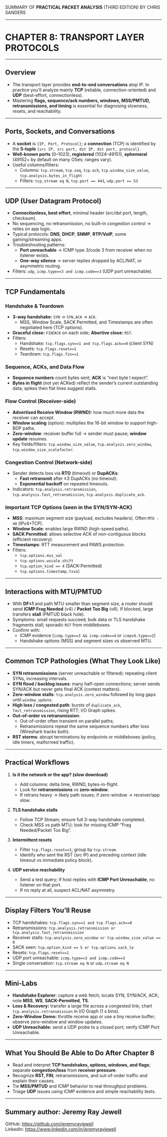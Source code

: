 SUMMARY OF 
**PRACTICAL PACKET ANALYSIS** 
(THIRD EDITION) BY CHRIS SANDERS

---

# CHAPTER 8: TRANSPORT LAYER PROTOCOLS

---

## Overview

- The transport layer provides **end-to-end conversations** atop IP. In practice you’ll analyze mainly **TCP** (reliable, connection-oriented) and **UDP** (best-effort, connectionless).
- Mastering **flags, sequence/ack numbers, windows, MSS/PMTUD, retransmissions, and timing** is essential for diagnosing slowness, resets, and reachability.

---

## Ports, Sockets, and Conversations

- A **socket** is `{IP, Port, Protocol}`; a **connection** (TCP) is identified by the **5-tuple** `{src IP, src port, dst IP, dst port, protocol}`.
- **Well-known ports** (0–1023), **registered** (1024–49151), **ephemeral** (49152+ by default on many OSes; ranges vary).
- Useful columns/filters:
  - Columns: `tcp.stream`, `tcp.seq`, `tcp.ack`, `tcp.window_size_value`, `tcp.analysis.bytes_in_flight`
  - Filters: `tcp.stream eq N`, `tcp.port == 443`, `udp.port == 53`

---

## UDP (User Datagram Protocol)

- **Connectionless, best effort**, minimal header (src/dst port, length, checksum).
- No sequencing, no retransmission, no built-in congestion control → relies on app logic.
- Typical protocols: **DNS**, **DHCP**, **SNMP**, **RTP/VoIP**, some gaming/streaming apps.
- Troubleshooting patterns:
  - **Port unreachable** → ICMP type 3/code 3 from receiver when no listener exists.
  - **One-way silence** → server replies dropped by ACL/NAT, or asymmetric routing.
- Filters: `udp`, `icmp.type==3 and icmp.code==3` (UDP port unreachable).

---

## TCP Fundamentals

### Handshake & Teardown

- **3-way handshake:** `SYN` → `SYN,ACK` → `ACK`.  
  - MSS, Window Scale, SACK Permitted, and Timestamps are often negotiated here (TCP options).
- **Graceful close:** `FIN`/`ACK` on each side; **Abortive close:** `RST`.
- Filters:  
  - Handshake: `tcp.flags.syn==1 and tcp.flags.ack==0` (client SYN)  
  - Resets: `tcp.flags.reset==1`  
  - Teardown: `tcp.flags.fin==1`

### Sequence, ACKs, and Data Flow

- **Sequence numbers** count bytes sent; **ACK** is “next byte I expect”.
- **Bytes in flight** (not yet ACKed) reflect the sender’s current outstanding data; spikes then flat lines suggest stalls.

### Flow Control (Receiver-side)

- **Advertised Receive Window (RWND):** how much more data the receiver can accept.
- **Window scaling** (option): multiplies the 16-bit window to support high-BDP paths.
- **Zero-window**: receiver buffer full → sender must pause; **window update** resumes.
- Key fields/filters: `tcp.window_size_value`, `tcp.analysis.zero_window`, `tcp.window_size_scalefactor`.

### Congestion Control (Network-side)

- Sender detects loss via **RTO** (timeout) or **DupACKs**:  
  - **Fast retransmit** after ≥3 DupACKs (no timeout).  
  - **Exponential backoff** on repeated timeouts.
- Indicators: `tcp.analysis.retransmission`, `tcp.analysis.fast_retransmission`, `tcp.analysis.duplicate_ack`.

### Important TCP Options (seen in the SYN/SYN-ACK)

- **MSS**: maximum segment size (payload, excludes headers). Often `MTU - 40` (IPv4+TCP).
- **Window Scale**: enables large RWND (high-speed paths).
- **SACK Permitted**: allows selective ACK of non-contiguous blocks (efficient recovery).
- **Timestamps**: RTT measurement and PAWS protection.
- Filters:  
  - `tcp.options.mss_val`  
  - `tcp.options.wscale.shift`  
  - `tcp.option_kind == 4` (SACK-Permitted)  
  - `tcp.options.timestamp.tsval`

---

## Interactions with MTU/PMTUD

- With **DF=1** and path MTU smaller than segment size, a router should send **ICMP Frag Needed** (v4) / **Packet Too Big** (v6). If blocked, large transfers **stall** (PMTUD black hole).
- Symptoms: small requests succeed; bulk data or TLS handshake fragments stall; sporadic `RST` from middleboxes.
- Confirm with:  
  - ICMP evidence (`icmp.type==3 && icmp.code==4` or `icmpv6.type==2`)  
  - Handshake options (MSS) and segment sizes vs observed MTU.

---

## Common TCP Pathologies (What They Look Like)

- **SYN retransmissions** (server unreachable or filtered): repeating client SYNs, increasing intervals.
- **SYN flood / backlog issues**: many half-open connections; server sends SYN/ACK but never gets final ACK (context matters).
- **Zero-window stalls**: `tcp.analysis.zero_window` followed by long gaps until `window_update`.
- **High loss / congested path**: bursts of `duplicate_ack`, `fast_retransmission`, rising RTT; I/O Graph spikes.
- **Out-of-order vs retransmission**:  
  - Out-of-order often transient on parallel paths;  
  - Retransmissions repeat the same sequence numbers after loss (Wireshark tracks both).
- **RST storms**: abrupt terminations by endpoints or middleboxes (policy, idle timers, malformed traffic).

---

## Practical Workflows

1) **Is it the network or the app? (slow download)**  
   - Add columns: delta time, RWND, bytes-in-flight.  
   - Look for **retransmissions** vs **zero-window**.  
   - If retrans heavy → likely path issues; if zero-window → receiver/app slow.

2) **TLS handshake stalls**  
   - Follow TCP Stream; ensure full 3-way handshake completed.  
   - Check MSS vs path MTU; look for missing ICMP “Frag Needed/Packet Too Big”.

3) **Intermittent resets**  
   - Filter `tcp.flags.reset==1`; group by `tcp.stream`.  
   - Identify who sent the RST (src IP) and preceding context (idle timeout vs immediate policy block).

4) **UDP service reachability**  
   - Send a test query; if host replies with **ICMP Port Unreachable**, no listener on that port.  
   - If no reply at all, suspect ACL/NAT asymmetry.

---

## Display Filters You’ll Reuse

- TCP handshakes: `tcp.flags.syn==1 and tcp.flags.ack==0`  
- Retransmissions: `tcp.analysis.retransmission or tcp.analysis.fast_retransmission`  
- Receiver stalls: `tcp.analysis.zero_window or tcp.window_size_value == 0`  
- SACK seen: `tcp.option_kind == 5 or tcp.options.sack_le`  
- Resets: `tcp.flags.reset==1`  
- UDP port unreachable: `icmp.type==3 and icmp.code==3`  
- Single conversation: `tcp.stream eq N` or `udp.stream eq N`

---

## Mini-Labs

- **Handshake Explorer:** capture a web fetch; locate SYN, SYN/ACK, ACK; note **MSS**, **WS**, **SACK-Permitted**, **TS**.  
- **Loss & Recovery:** transfer a large file across a congested link; chart `tcp.analysis.retransmission` in I/O Graph (1 s bins).  
- **Zero-Window Demo:** throttle receive app or use a tiny receive buffer; observe zero-window and window updates.  
- **UDP Unreachable:** send a UDP probe to a closed port; verify ICMP Port Unreachable.

---

## What You Should Be Able to Do After Chapter 8

- Read and interpret **TCP handshakes, options, windows, and flags**; separate **congestion/loss** from **receiver pressure**.  
- Recognize **RST, FIN**, retransmissions, and out-of-order traffic and explain their causes.  
- Tie **MSS/PMTUD** and ICMP behavior to real throughput problems.  
- Triage **UDP** issues using ICMP evidence and simple reachability tests.

---

## Summary author: **Jeremy Ray Jewell**
GitHub: https://github.com/jeremyrayjewell  
LinkedIn: https://www.linkedin.com/in/jeremyrayjewell
